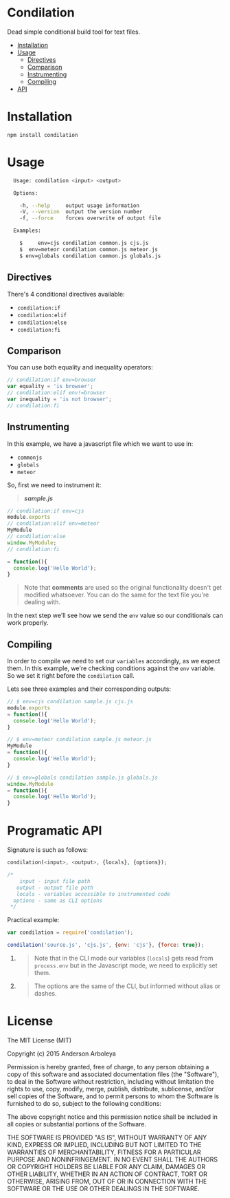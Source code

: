 # Condilation

Dead simple conditional build tool for text files.

- [Installation](#installation)
- [Usage](#usage)
  - [Directives](#directives)
  - [Comparison](#comparison)
  - [Instrumenting](#instructions)
  - [Compiling](#compiling)
- [API](#programatic-api)

# Installation

````
npm install condilation
````

# Usage

````bash
  Usage: condilation <input> <output>

  Options:

    -h, --help     output usage information
    -V, --version  output the version number
    -f, --force    forces overwrite of output file

  Examples:

    $     env=cjs condilation common.js cjs.js
    $  env=meteor condilation common.js meteor.js
    $ env=globals condilation common.js globals.js
````

## Directives

There's 4 conditional directives available:

  * `condilation:if`
  * `condilation:elif`
  * `condilation:else`
  * `condilation:fi`

## Comparison

You can use both equality and inequality operators:

````javascript
// condilation:if env=browser
var equality = 'is browser';
// condilation:elif env!=browser
var inequality = 'is not browser';
// condilation:fi
````


## Instrumenting

In this example, we have a javascript file which we want to use in:
  - `commonjs`
  - `globals`
  - `meteor`

So, first we need to instrument it:

> __*sample.js*__

````javascript
// condilation:if env=cjs
module.exports
// condilation:elif env=meteor
MyModule
// condilation:else
window.MyModule;
// condilation:fi

= function(){
  console.log('Hello World');
}
````

> Note that **comments** are used so the original functionality doesn't get
modified whatsoever. You can do the same for the text file you're dealing with.

In the next step we'll see how we send the `env` value so our conditionals
can work properly.

## Compiling

In order to compile we need to set our `variables` accordingly, as we expect
them. In this example, we're checking conditions against the `env` variable. So
we set it right before the `condilation` call.

Lets see three examples and their corresponding outputs:

````javascript
// $ env=cjs condilation sample.js cjs.js
module.exports
= function(){
  console.log('Hello World');
}
````

````javascript
// $ env=meteor condilation sample.js meteor.js
MyModule
= function(){
  console.log('Hello World');
}
````

````javascript
// $ env=globals condilation sample.js globals.js
window.MyModule
= function(){
  console.log('Hello World');
}
````

# Programatic API

Signature is such as follows:

````php
condilation(<input>, <output>, {locals}, {options});

/*
    input - input file path
   output - output file path
   locals - variables accessible to instrumented code
  options - same as CLI options
 */
````

Practical example:

````javascript
var condilation = require('condilation');

condilation('source.js', 'cjs.js', {env: 'cjs'}, {force: true});
````

1. > Note that in the CLI mode our variables (`locals`) gets read from
`process.env` but in the Javascript mode, we need to explicitly set them.

1. > The options are the same of the CLI, but informed without alias or dashes.

# License

The MIT License (MIT)

Copyright (c) 2015 Anderson Arboleya

Permission is hereby granted, free of charge, to any person obtaining a copy of
this software and associated documentation files (the "Software"), to deal in
the Software without restriction, including without limitation the rights to
use, copy, modify, merge, publish, distribute, sublicense, and/or sell copies of
the Software, and to permit persons to whom the Software is furnished to do so,
subject to the following conditions:

The above copyright notice and this permission notice shall be included in all
copies or substantial portions of the Software.

THE SOFTWARE IS PROVIDED "AS IS", WITHOUT WARRANTY OF ANY KIND, EXPRESS OR
IMPLIED, INCLUDING BUT NOT LIMITED TO THE WARRANTIES OF MERCHANTABILITY, FITNESS
FOR A PARTICULAR PURPOSE AND NONINFRINGEMENT. IN NO EVENT SHALL THE AUTHORS OR
COPYRIGHT HOLDERS BE LIABLE FOR ANY CLAIM, DAMAGES OR OTHER LIABILITY, WHETHER
IN AN ACTION OF CONTRACT, TORT OR OTHERWISE, ARISING FROM, OUT OF OR IN
CONNECTION WITH THE SOFTWARE OR THE USE OR OTHER DEALINGS IN THE SOFTWARE.
